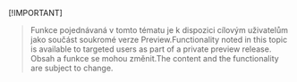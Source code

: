  [!IMPORTANT]
> <span data-ttu-id="384a4-101">Funkce pojednávaná v tomto tématu je k dispozici cílovým uživatelům jako součást soukromé verze Preview.</span><span class="sxs-lookup"><span data-stu-id="384a4-101">Functionality noted in this topic is available to targeted users as part of a private preview release.</span></span> <span data-ttu-id="384a4-102">Obsah a funkce se mohou změnit.</span><span class="sxs-lookup"><span data-stu-id="384a4-102">The content and the functionality are subject to change.</span></span> 
